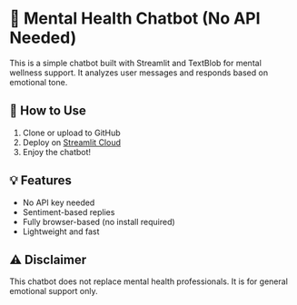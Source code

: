 # 🧠 Mental Health Chatbot (No API Needed)

This is a simple chatbot built with Streamlit and TextBlob for mental wellness support. It analyzes user messages and responds based on emotional tone.

## 🚀 How to Use

1. Clone or upload to GitHub
2. Deploy on [Streamlit Cloud](https://streamlit.io/cloud)
3. Enjoy the chatbot!

## 💡 Features

- No API key needed
- Sentiment-based replies
- Fully browser-based (no install required)
- Lightweight and fast

## ⚠️ Disclaimer

This chatbot does not replace mental health professionals. It is for general emotional support only.
